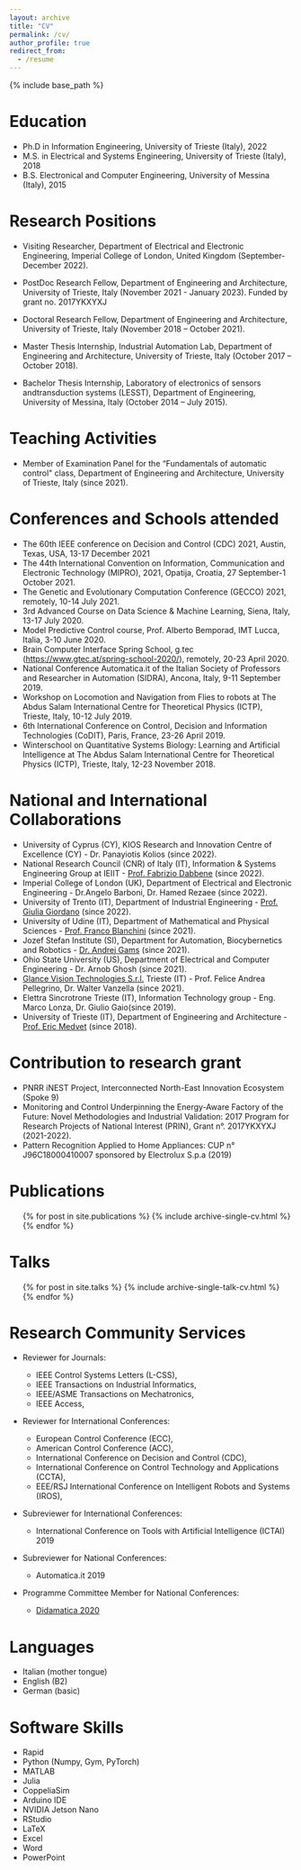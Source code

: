 ```yaml
---
layout: archive
title: "CV"
permalink: /cv/
author_profile: true
redirect_from:
  - /resume
---
```


{% include base_path %}

Education
======
* Ph.D in Information Engineering, University of Trieste (Italy), 2022
* M.S. in Electrical and Systems Engineering, University of Trieste (Italy), 2018
* B.S. Electronical and Computer Engineering, University of Messina (Italy), 2015

Research Positions
======
* Visiting Researcher, Department of Electrical and Electronic Engineering, Imperial College of London, United Kingdom (September-December 2022).
* PostDoc Research Fellow, Department of Engineering and Architecture, University of Trieste, Italy (November 2021 - January 2023).
  Funded by grant no. 2017YKXYXJ
* Doctoral Research Fellow, Department of Engineering and Architecture, University of Trieste, Italy (November 2018 – October 2021).

* Master Thesis Internship, Industrial Automation Lab, Department of Engineering and Architecture, University of Trieste, Italy (October 2017 – October 2018).
* Bachelor Thesis Internship, Laboratory of electronics of sensors andtransduction systems (LESST), Department of Engineering, University of Messina, Italy (October 2014 – July 2015).

Teaching Activities
======
* Member of Examination Panel for the “Fundamentals of automatic control" class, Department of Engineering and Architecture, University of Trieste, Italy (since 2021).

Conferences and Schools attended
======
* The 60th IEEE conference on Decision and Control (CDC) 2021, Austin, Texas, USA, 13-17 December 2021
* The 44th International Convention on Information, Communication and Electronic Technology (MIPRO), 2021, Opatija, Croatia, 27 September-1 October 2021.
* The Genetic and Evolutionary Computation Conference (GECCO) 2021, remotely, 10-14 July 2021.
* 3rd Advanced Course on Data Science & Machine Learning, Siena, Italy, 13-17 July 2020.
* Model Predictive Control course, Prof. Alberto Bemporad, IMT Lucca, Italia, 3-10 June 2020.
* Brain Computer Interface Spring School, g.tec (https://www.gtec.at/spring-school-2020/), remotely, 20-23 April 2020.
* National Conference Automatica.it of the Italian Society of Professors and Researcher in Automation (SIDRA), Ancona, Italy, 9-11 September 2019.
* Workshop on Locomotion and Navigation from Flies to robots at The Abdus Salam International Centre for Theoretical Physics (ICTP), Trieste, Italy, 10-12 July 2019.
* 6th International Conference on Control, Decision and Information Technologies (CoDIT), Paris, France, 23-26 April 2019.
* Winterschool on Quantitative Systems Biology: Learning and Artificial Intelligence at The Abdus Salam International Centre for Theoretical Physics (ICTP), Trieste, Italy, 12-23 November 2018.

National and International Collaborations
======
* University of Cyprus (CY), KIOS Research and Innovation Centre of Excellence (CY) - Dr. Panayiotis Kolios (since 2022).
* National Research Council (CNR) of Italy (IT), Information & Systems Engineering Group at IEIIT - [Prof. Fabrizio Dabbene](https://publications.cnr.it/authors/fabrizio.dabbene) (since 2022).
* Imperial College of London (UK), Department of Electrical and Electronic Engineering - Dr.Angelo Barboni, Dr. Hamed Rezaee (since 2022).
* University of Trento (IT), Department of Industrial Engineering - [Prof. Giulia Giordano](http://giordanogiulia.altervista.org/) (since 2022).
* University of Udine (IT), Department of Mathematical and Physical Sciences - [Prof. Franco Blanchini](https://www.dmif.uniud.it/docenti-2/franco.blanchini/) (since 2021).
* Jozef Stefan Institute (SI), Department for Automation, Biocybernetics and Robotics - [Dr. Andrej Gams](https://abr.ijs.si/people/andrej-gams/) (since 2021).
* Ohio State University (US), Department of Electrical and Computer Engineering - Dr. Arnob Ghosh (since 2021).
* [Glance Vision Technologies S.r.l.](https://www.gvt.it/) Trieste (IT) - Prof. Felice Andrea Pellegrino, Dr. Walter Vanzella (since 2021).
* Elettra Sincrotrone Trieste (IT), Information Technology group - Eng. Marco Lonza, Dr. Giulio Gaio(since 2019).
* University of Trieste (IT), Department of Engineering and Architecture - [Prof. Eric Medvet](https://medvet.inginf.units.it/) (since 2018).

Contribution to research grant
======
* PNRR iNEST Project, Interconnected North-East Innovation Ecosystem (Spoke 9)
* Monitoring and Control Underpinning the Energy-Aware Factory of the Future: Novel Methodologies and Industrial Validation: 2017 Program for Research Projects of National Interest (PRIN), Grant n°. 2017YKXYXJ (2021-2022).
* Pattern Recognition Applied to Home Appliances: CUP n° J96C18000410007 sponsored by Electrolux S.p.a (2019)

Publications
======
  <ul>{% for post in site.publications %}
    {% include archive-single-cv.html %}
  {% endfor %}</ul>
  
Talks
======
  <ul>{% for post in site.talks %}
    {% include archive-single-talk-cv.html %}
  {% endfor %}</ul>
  
Research Community Services 
======
* Reviewer for Journals:
  * IEEE Control Systems Letters (L-CSS),
  * IEEE Transactions on Industrial Informatics,
  * IEEE/ASME Transactions on Mechatronics,
  * IEEE Access,
 
* Reviewer for International Conferences:
  * European Control Conference (ECC),
  * American Control Conference (ACC),
  * International Conference on Decision and Control (CDC),
  * International Conference on Control Technology and Applications (CCTA),
  * EEE/RSJ International Conference on Intelligent Robots and Systems (IROS),

* Subreviewer for International Conferences:
  * International Conference on Tools with Artificial Intelligence (ICTAI) 2019
   
* Subreviewer for National Conferences:
  * Automatica.it 2019

* Programme Committee Member for National Conferences:
  * [Didamatica 2020](https://www.aicanet.it/documents/10776/2999927/Comitati+Didamatica+2020/a98f757e-0ce3-46b2-95d6-7ff2276bc455)

Languages
======
* Italian (mother tongue)
* English (B2)
* German (basic)

Software Skills
======
* Rapid
* Python (Numpy, Gym, PyTorch)
* MATLAB
* Julia
* CoppeliaSim
* Arduino IDE
* NVIDIA Jetson Nano
* RStudio
* LaTeX
* Excel
* Word
* PowerPoint

